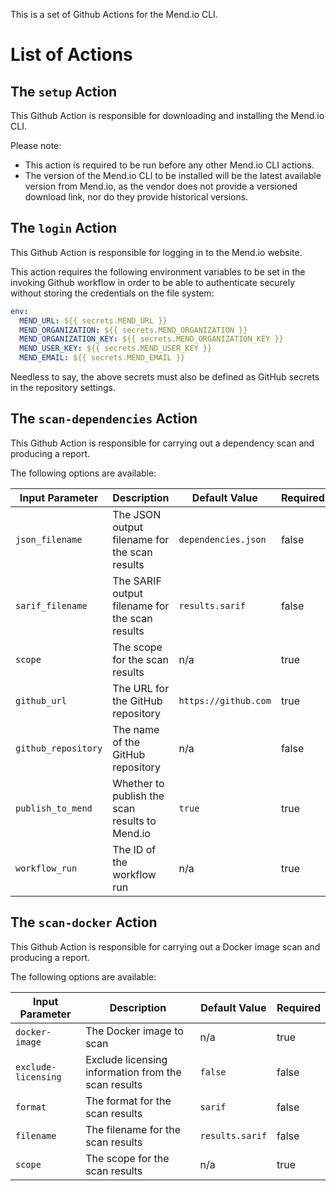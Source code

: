 This is a set of Github Actions for the Mend.io CLI.

# List of Actions

## The `setup` Action

This Github Action is responsible for downloading and installing the Mend.io CLI.

Please note:
* This action is required to be run before any other Mend.io CLI actions.
* The version of the Mend.io CLI to be installed will be the latest available version from Mend.io, as the vendor
  does not provide a versioned download link, nor do they provide historical versions.

## The `login` Action

This Github Action is responsible for logging in to the Mend.io website.

This action requires the following environment variables to be set in the invoking Github workflow in order to
be able to authenticate securely without storing the credentials on the file system:

```yaml
env:
  MEND_URL: ${{ secrets.MEND_URL }}
  MEND_ORGANIZATION: ${{ secrets.MEND_ORGANIZATION }}
  MEND_ORGANIZATION_KEY: ${{ secrets.MEND_ORGANIZATION_KEY }}
  MEND_USER_KEY: ${{ secrets.MEND_USER_KEY }}
  MEND_EMAIL: ${{ secrets.MEND_EMAIL }}
```

Needless to say, the above secrets must also be defined as GitHub secrets in the repository settings.

## The `scan-dependencies` Action

This Github Action is responsible for carrying out a dependency scan and producing a report.

The following options are available:

| Input Parameter      | Description                                    | Default Value         | Required |
|----------------------|------------------------------------------------|-----------------------|----------|
| `json_filename`      | The JSON output filename for the scan results  | `dependencies.json`   | false    |
| `sarif_filename`     | The SARIF output filename for the scan results | `results.sarif`       | false    |
| `scope`              | The scope for the scan results                 | n/a                   | true     |
| `github_url`         | The URL for the GitHub repository              | `https://github.com`  | true     |
| `github_repository`  | The name of the GitHub repository              | n/a                   | false    |
| `publish_to_mend`    | Whether to publish the scan results to Mend.io | `true`                | true     |
| `workflow_run`       | The ID of the workflow run                     | n/a                   | true     |

## The `scan-docker` Action

This Github Action is responsible for carrying out a Docker image scan and producing a report.

The following options are available:

| Input Parameter      | Description                                          | Default Value      | Required |
|----------------------|------------------------------------------------------|--------------------|----------|
| `docker-image`       | The Docker image to scan                             | n/a                | true     |
| `exclude-licensing`  | Exclude licensing information from the scan results  | `false`            | false    |
| `format`             | The format for the scan results                      | `sarif`            | false    |
| `filename`           | The filename for the scan results                    | `results.sarif`    | false    |
| `scope`              | The scope for the scan results                       | n/a                | true     |
